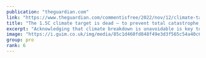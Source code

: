 ```yaml
---
publication: "theguardian.com"
link: "https://www.theguardian.com/commentisfree/2022/nov/12/climate-target-cop27-breakdown-fossil-fuel"
title: "The 1.5C climate target is dead – to prevent total catastrophe, Cop27 must admit it | Bill McGuire"
excerpt: "Acknowledging that climate breakdown is unavoidable is key to making fossil-fuel companies and governments take action, says Bill McGuire, professor emeritus of geophysical and climate hazards at UCL"
image: "https://i.guim.co.uk/img/media/85c1d460fd848f49e3d3f565c54a40c6df0cb4ab/0_39_3500_2100/master/3500.jpg?width=1200&height=630&quality=85&auto=format&fit=crop&overlay-align=bottom%2Cleft&overlay-width=100p&overlay-base64=L2ltZy9zdGF0aWMvb3ZlcmxheXMvdGctb3BpbmlvbnMucG5n&enable=upscale&s=017bdc364d59bbc45167bef36aa44946"
group: pro
rank: 6
---
```

